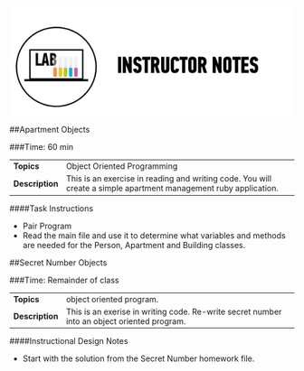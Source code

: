 ![Exercise - Instructor](../assets/ICL_icons/instr_lab.png)

##Apartment Objects

###Time: 60 min

| | |
| ------------- |:-------------|
| __Topics__ | Object Oriented Programming |
| __Description__| This is an exercise in reading and writing code. You will create a simple apartment management ruby application. |


####Task Instructions

*	Pair Program
*	Read the main file and use it to determine what variables and methods are needed for the Person, Apartment and Building classes.



##Secret Number Objects

###Time: Remainder of class

| | |
| ------------- |:-------------|
| __Topics__ | object oriented program. |
| __Description__|This is an exerise in writing code. Re-write secret number into an object oriented program.  |


####Instructional Design Notes

*	Start with the solution from the Secret Number homework file.

